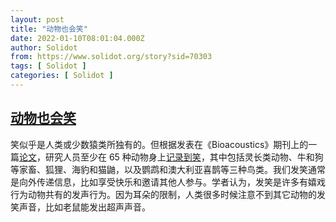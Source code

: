 ```yaml
---
layout: post
title: "动物也会笑"
date: 2022-01-10T08:01:04.000Z
author: Solidot
from: https://www.solidot.org/story?sid=70303
tags: [ Solidot ]
categories: [ Solidot ]
---
```

<!--1641801664000-->
[动物也会笑](https://www.solidot.org/story?sid=70303)
------

<div>
笑似乎是人类或少数猿类所独有的。但根据发表在《Bioacoustics》期刊上的一篇<a href="https://gabryant.scholar.ss.ucla.edu/wp-content/uploads/sites/20/2021/05/Play_vocals_Bioacoustics_2021.pdf">论文</a>，研究人员至少在 65 种动物身上<a href="https://www.openculture.com/2022/01/animals-laugh-too-ucla-study-finds-laughter-in-65-species-from-rats-to-cows.html">记录到笑</a>，其中包括灵长类动物、牛和狗等家畜、狐狸、海豹和猫鼬，以及鹦鹉和澳大利亚喜鹊等三种鸟类。我们发笑通常是向外传递信息，比如享受快乐和邀请其他人参与。学者认为，发笑是许多有嬉戏行为动物共有的发声行为。因为耳朵的限制，人类很多时候注意不到其它动物的发笑声音，比如老鼠能发出超声声音。
</div>
